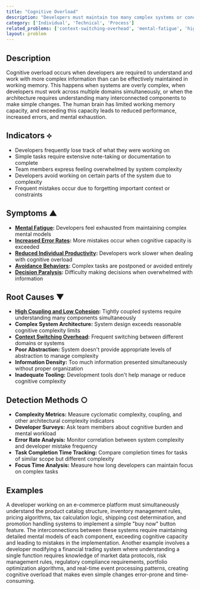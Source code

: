 ```yaml
---
title: "Cognitive Overload"
description: "Developers must maintain too many complex systems or concepts in their working memory simultaneously, reducing their effectiveness."
category: ['Individual', 'Technical', 'Process']
related_problems: ['context-switching-overhead', 'mental-fatigue', 'high-coupling-low-cohesion']
layout: problem
---
```


## Description

Cognitive overload occurs when developers are required to understand and work with more complex information than can be effectively maintained in working memory. This happens when systems are overly complex, when developers must work across multiple domains simultaneously, or when the architecture requires understanding many interconnected components to make simple changes. The human brain has limited working memory capacity, and exceeding this capacity leads to reduced performance, increased errors, and mental exhaustion.

## Indicators ⟡

- Developers frequently lose track of what they were working on
- Simple tasks require extensive note-taking or documentation to complete
- Team members express feeling overwhelmed by system complexity
- Developers avoid working on certain parts of the system due to complexity
- Frequent mistakes occur due to forgetting important context or constraints

## Symptoms ▲

- **[Mental Fatigue](mental-fatigue.md):** Developers feel exhausted from maintaining complex mental models
- **[Increased Error Rates](increased-error-rates.md):** More mistakes occur when cognitive capacity is exceeded
- **[Reduced Individual Productivity](reduced-individual-productivity.md):** Developers work slower when dealing with cognitive overload
- **[Avoidance Behaviors](avoidance-behaviors.md):** Complex tasks are postponed or avoided entirely
- **[Decision Paralysis](decision-paralysis.md):** Difficulty making decisions when overwhelmed with information

## Root Causes ▼

- **[High Coupling and Low Cohesion](high-coupling-low-cohesion.md):** Tightly coupled systems require understanding many components simultaneously
- **Complex System Architecture:** System design exceeds reasonable cognitive complexity limits
- **[Context Switching Overhead](context-switching-overhead.md):** Frequent switching between different domains or systems
- **Poor Abstraction:** System doesn't provide appropriate levels of abstraction to manage complexity
- **Information Density:** Too much information presented simultaneously without proper organization
- **Inadequate Tooling:** Development tools don't help manage or reduce cognitive complexity

## Detection Methods ○

- **Complexity Metrics:** Measure cyclomatic complexity, coupling, and other architectural complexity indicators
- **Developer Surveys:** Ask team members about cognitive burden and mental workload
- **Error Rate Analysis:** Monitor correlation between system complexity and developer mistake frequency
- **Task Completion Time Tracking:** Compare completion times for tasks of similar scope but different complexity
- **Focus Time Analysis:** Measure how long developers can maintain focus on complex tasks

## Examples

A developer working on an e-commerce platform must simultaneously understand the product catalog structure, inventory management rules, pricing algorithms, tax calculation logic, shipping cost determination, and promotion handling systems to implement a simple "buy now" button feature. The interconnections between these systems require maintaining detailed mental models of each component, exceeding cognitive capacity and leading to mistakes in the implementation. Another example involves a developer modifying a financial trading system where understanding a single function requires knowledge of market data protocols, risk management rules, regulatory compliance requirements, portfolio optimization algorithms, and real-time event processing patterns, creating cognitive overload that makes even simple changes error-prone and time-consuming.